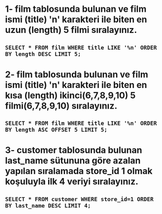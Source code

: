 # 1-  film tablosunda bulunan ve film ismi (title) 'n' karakteri ile biten en uzun (length) 5 filmi sıralayınız.
##   `SELECT * FROM film WHERE title LIKE '%n' ORDER BY length DESC LIMIT 5;`

# 2-  film tablosunda bulunan ve film ismi (title) 'n' karakteri ile biten en kısa (length) ikinci(6,7,8,9,10) 5 filmi(6,7,8,9,10) sıralayınız.
##   `SELECT * FROM film WHERE title LIKE '%n' ORDER BY length ASC OFFSET 5 LIMIT 5;`

# 3- customer tablosunda bulunan last_name sütununa göre azalan yapılan sıralamada store_id 1 olmak koşuluyla ilk 4 veriyi sıralayınız.
##   `SELECT * FROM customer WHERE store_id=1 ORDER BY last_name DESC LIMIT 4;`
